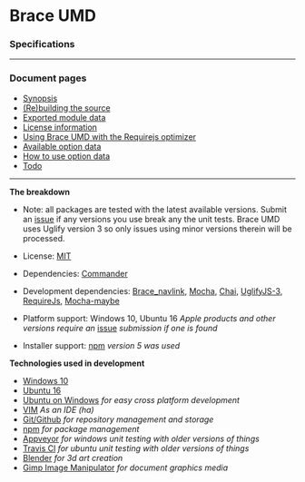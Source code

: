 
# Brace UMD
### Specifications

------

### Document pages
* [Synopsis](https://github.com/restarian/brace_umd/blob/master/doc/README.md)
* [(Re)building the source](https://github.com/restarian/brace_umd/blob/master/doc/build.md)
* [Exported module data ](https://github.com/restarian/brace_umd/blob/master/doc/exported_data.md)
* [License information](https://github.com/restarian/brace_umd/blob/master/doc/license.md)
* [Using Brace UMD with the Requirejs optimizer](https://github.com/restarian/brace_umd/blob/master/doc/optimizer.md)
* [Available option data](https://github.com/restarian/brace_umd/blob/master/doc/options.md)
* [How to use option data](https://github.com/restarian/brace_umd/blob/master/doc/passing_option_data.md)
* [Todo](https://github.com/restarian/brace_umd/blob/master/doc/todo.md)

----

**The breakdown**
  * Note: all packages are tested with the latest available versions. Submit an [issue](https://github.com/restarian/brace_umd/issues) if any versions you use break any the unit tests. Brace UMD uses Uglify version 3 so only issues using minor versions therein will be processed.

* License: [MIT](https://github.com/restarian/brace_umd/blob/master/doc/license.md)
* Dependencies: [Commander](https://www.npmjs.com/package/commander)
* Development dependencies: [Brace_navlink](https://github.com/restarian/brace_navlink), [Mocha](https://www.npmjs.com/package/mocha), [Chai](https://www.npmjs.com/package/chai),  [UglifyJS-3](https://www.npmjs.com/package/uglify-js), [RequireJs](https://www.npmjs.com/package/requirejs), [Mocha-maybe](https://www.npmjs.com/package/mocha-maybe) 
* Platform support: Windows 10, Ubuntu 16 *Apple products and other versions require an* [issue](https://github.com/restarian/brace_umd/issues) *submission if one is found*
* Installer support: [npm](https://npmjs.org) *version 5 was used*

**Technologies used in development**

* [Windows 10](https://www.microsoft.com/en-us/software-download/windows10)
* [Ubuntu 16](https://www.ubuntu.com/download/desktop)
* [Ubuntu on Windows](https://github.com/Microsoft/BashOnWindows) *for easy cross platform development*
* [VIM](www.vim.org) *As an IDE (ha)*
* [Git/Github](https://github.com) *for repository management and storage*
* [npm](https://www.npmjs.com) *for package management*
* [Appveyor](https://www.appveyor.com) *for windows unit testing with older versions of things*
* [Travis Cl](https://travis-ci.org) *for ubuntu unit testing with older versions of things*
* [Blender](https://www.blender.org) *for 3d art creation*
* [Gimp Image Manipulator](https://www.gimp.org) *for document graphics media*
